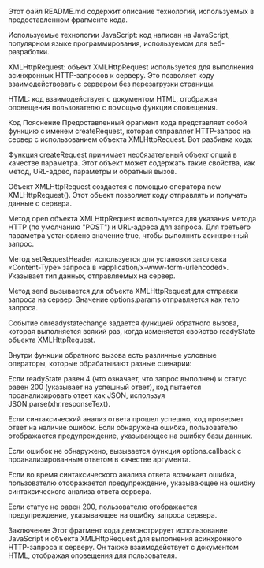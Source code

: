 Этот файл README.md содержит описание технологий, используемых в предоставленном фрагменте кода.

Используемые технологии
JavaScript: код написан на JavaScript, популярном языке программирования, используемом для веб-разработки.

XMLHttpRequest: объект XMLHttpRequest используется для выполнения асинхронных HTTP-запросов к серверу. Это позволяет коду взаимодействовать с сервером без перезагрузки страницы.

HTML: код взаимодействует с документом HTML, отображая оповещения пользователю с помощью функции оповещения.

Код Пояснение
Предоставленный фрагмент кода представляет собой функцию с именем createRequest, которая отправляет HTTP-запрос на сервер с использованием объекта XMLHttpRequest. Вот разбивка кода:

Функция createRequest принимает необязательный объект опций в качестве параметра. Этот объект может содержать такие свойства, как метод, URL-адрес, параметры и обратный вызов.

Объект XMLHttpRequest создается с помощью оператора new XMLHttpRequest(). Этот объект позволяет коду отправлять и получать данные с сервера.

Метод open объекта XMLHttpRequest используется для указания метода HTTP (по умолчанию "POST") и URL-адреса для запроса. Для третьего параметра установлено значение true, чтобы выполнить асинхронный запрос.

Метод setRequestHeader используется для установки заголовка «Content-Type» запроса в «application/x-www-form-urlencoded». Указывает тип данных, отправляемых на сервер.

Метод send вызывается для объекта XMLHttpRequest для отправки запроса на сервер. Значение options.params отправляется как тело запроса.

Событие onreadystatechange задается функцией обратного вызова, которая выполняется всякий раз, когда изменяется свойство readyState объекта XMLHttpRequest.

Внутри функции обратного вызова есть различные условные операторы, которые обрабатывают разные сценарии:

Если readyState равен 4 (что означает, что запрос выполнен) и статус равен 200 (указывает на успешный ответ), код пытается проанализировать ответ как JSON, используя JSON.parse(xhr.responseText).

Если синтаксический анализ ответа прошел успешно, код проверяет ответ на наличие ошибок. Если обнаружена ошибка, пользователю отображается предупреждение, указывающее на ошибку базы данных.

Если ошибок не обнаружено, вызывается функция options.callback с проанализированным ответом в качестве аргумента.

Если во время синтаксического анализа ответа возникает ошибка, пользователю отображается предупреждение, указывающее на ошибку синтаксического анализа ответа сервера.

Если статус не равен 200, пользователю отображается предупреждение, указывающее на ошибку запроса сервера.

Заключение
Этот фрагмент кода демонстрирует использование JavaScript и объекта XMLHttpRequest для выполнения асинхронного HTTP-запроса к серверу. Он также взаимодействует с документом HTML, отображая оповещения для пользователя.